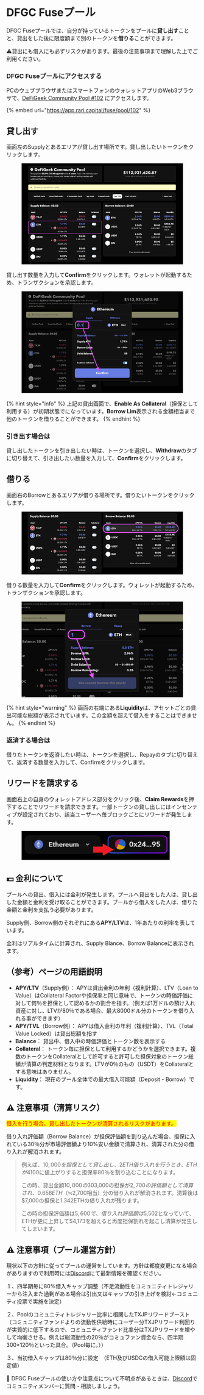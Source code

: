 # DFGC Fuseプール

DFGC Fuseプールでは、自分が持っているトークンをプールに**貸し出す**ことと、貸出をした後に限度額まで別のトークンを**借りる**ことができます。

⚠貸出にも借入にも必ずリスクがあります。最後の注意事項まで理解した上でご利用ください。

### DFGC Fuseプールにアクセスする

PCのウェブブラウザまたはスマートフォンのウォレットアプリのWeb3ブラウザで、[DeFiGeek Community Pool #102](https://app.rari.capital/fuse/pool/102) ​にアクセスします。

{% embed url="https://app.rari.capital/fuse/pool/102" %}

## 貸し出す

画面左のSupplyとあるエリアが貸し出す場所です。貸し出したいトークンをクリックします。

<figure><img src=".gitbook/assets/dfgc-fuse-pool01.png" alt=""><figcaption></figcaption></figure>

貸し出す数量を入力して**Confirm**をクリックします。ウォレットが起動するため、トランザクションを承認します。

<figure><img src=".gitbook/assets/dfgc-fuse-pool02.png" alt=""><figcaption></figcaption></figure>

{% hint style="info" %}
上記の貸出画面で、**Enable As Collateral**（担保として利用する）が初期状態でになっています。**Borrow Lim**表示される金額相当まで他のトークンを借りることができます。
{% endhint %}

### 引き出す場合は

貸し出したトークンを引き出したい時は、トークンを選択し、**Withdraw**のタブに切り替えて、引き出したい数量を入力して、**Confirm**をクリックします。

## 借りる

画面右のBorrowとあるエリアが借りる場所です。借りたいトークンをクリックします。

<figure><img src=".gitbook/assets/dfgc-fuse-pool03.png" alt=""><figcaption></figcaption></figure>

借りる数量を入力して**Confirm**をクリックします。ウォレットが起動するため、トランザクションを承認します。

<figure><img src=".gitbook/assets/dfgc-fuse-pool04.png" alt=""><figcaption></figcaption></figure>

{% hint style="warning" %}
画面の右端にある**Liquidity**は、アセットごとの貸出可能な総額が表示されています。この金額を超えて借入をすることはできません。
{% endhint %}

### 返済する場合は

借りたトークンを返済したい時は、トークンを選択し、Repayのタブに切り替えて、返済する数量を入力して、Confirmをクリックします。

## リワードを請求する

画面右上の自身のウォレットアドレス部分をクリック後、**Claim Rewards**を押下することでリワードを請求できます。一部トークンの貸し出しにはインセンティブが設定されており、該当ユーザーへ毎ブロックごとにリワードが発生します。

<figure><img src=".gitbook/assets/1.png" alt=""><figcaption></figcaption></figure>

## 💵 金利について

プールへの貸出、借入には金利が発生します。プールへ貸出をした人は、貸し出した金額と金利を受け取ることができます。プールから借入をした人は、借りた金額と金利を支払う必要があります。

Supply側、Borrow側のそれぞれにある**APY/LTV**は、1年あたりの利率を表しています。

金利はリアルタイムに計算され、Supply Blance、Borrow Balanceに表示されます。

## （参考）ページの用語説明

* **APY/LTV**（Supply側）： APYは貸出金利の年利（複利計算）、LTV（Loan to Value）はCollateral Factorや担保率と同じ意味で、トークンの時価評価に対して何％を担保として認めるかの割合を指す。（例えば1万ドルの預け入れ資産に対し、LTVが80％である場合、最大8000ドル分のトークンを借り入れる事ができます）
* **APY/TVL**（Borrow側）： APYは借入金利の年利（複利計算）、TVL（Total Value Locked）は貸出総額を指す
* **Balance**： 貸出中、借入中の時価評価とトークン数を表示する
* **Collateral**： トークン毎に担保として利用するかどうかを選択できます。複数のトークンをCollateralとして許可すると許可した担保対象のトークン総額が清算の判定材料となります。LTVが0％のもの（USDT）をCollateralとする意味はありません。
* **Liquidity**： 現在のプール全体での最大借入可能額（Deposit - Borrow）です。

## ⚠️ 注意事項（清算リスク）

<mark style="color:red;">借入を行う場合、貸し出したトークンが清算されるリスクがあります。</mark>

借り入れ評価額（Borrow Balance）が担保評価額を割り込んだ場合、担保に入れている30％分が市場評価額より10%安い金額で清算され、清算された分の借り入れが解消されます。

> 例えば、$10,000を担保として貸し出し、2 ETH借り入れを行うとき、ETHが$4100に値上がりすると担保率80％を割り込むことになります。
>
> この時、貸出金額$10,000の30%である$3,000の担保が$2,700の評価額として清算され、0.658 ETH（≒$2,700相当）分の借り入れが解消されます。清算後は $7,000の担保と1.342ETHの借り入れが残ります。
>
> この時の担保評価額は$5,600で、借り入れ評価額は$5,502となっていて、ETHが更に上昇して$4,173を超えると再度担保割れを起こし清算が発生してしまいます。

## ⚠️ 注意事項（プール運営方針）

現状以下の方針に従ってプールの運営をしています。方針は都度変更になる場合がありますので利用時には[Discord](http://discord.gg/FQYXqVBEnh)にて最新情報を確認ください。

１、四半期毎に80%借入キャップ調整（不足流動性をコミュニティトレジャリーから注入また過剰がある場合は引出又はキャップの引き上げを検討←コミュニティ投票で実施を決定）&#x20;

２、Poolのコミュニティトレジャリー比率に相関したTXJPリワードブースト　（コミュニティファンドよりの流動性供給時にユーザー分TXJPリワード利回りが実質的に低下するので、コミュニティファンド比率分はTXJPリワードを増やして均衡させる。例えば総流動性の20％がコミュファン資金なら、四半期300×120％といった具合。（Pool毎に。））&#x20;

３、当初借入キャップは80％分に設定　（ETH及びUSDCの借入可能上限額は固定値）

📧 DFGC Fuseプールの使い方や注意点について不明点があるときは、[Discord](http://discord.gg/FQYXqVBEnh)でコミュニティメンバーに質問・相談しましょう。

